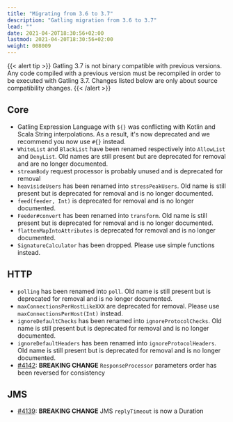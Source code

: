 ```yaml
---
title: "Migrating from 3.6 to 3.7"
description: "Gatling migration from 3.6 to 3.7"
lead: ""
date: 2021-04-20T18:30:56+02:00
lastmod: 2021-04-20T18:30:56+02:00
weight: 008009
---
```


{{< alert tip >}}
Gatling 3.7 is not binary compatible with previous versions.
Any code compiled with a previous version must be recompiled in order to be executed with Gatling 3.7.
Changes listed below are only about source compatibility changes.
{{< /alert >}}

## Core

* Gatling Expression Language with `${}` was conflicting with Kotlin and Scala String interpolations. As a result, it's now deprecated and we recommend you now use `#{}` instead.
* `WhiteList` and `BlackList` have been renamed respectively into `AllowList` and `DenyList`. Old names are still present but are deprecated for removal and are no longer documented.
* `streamBody` request processor is probably unused and is deprecated for removal
* `heavisideUsers` has been renamed into `stressPeakUsers`. Old name is still present but is deprecated for removal and is no longer documented.
* `feed(feeder, Int)` is deprecated for removal and is no longer documented.
* `Feeder#convert` has been renamed into `transform`. Old name is still present but is deprecated for removal and is no longer documented.
* `flattenMapIntoAttributes` is deprecated for removal and is no longer documented.
* `SignatureCalculator` has been dropped. Please use simple functions instead.

## HTTP

* `polling` has been renamed into `poll`. Old name is still present but is deprecated for removal and is no longer documented.
* `maxConnectionsPerHostLikeXXX` are deprecated for removal. Please use `maxConnectionsPerHost(Int)` instead.
* `ignoreDefaultChecks` has been renamed into `ignoreProtocolChecks`. Old name is still present but is deprecated for removal and is no longer documented.
* `ignoreDefaultHeaders` has been renamed into `ignoreProtocolHeaders`. Old name is still present but is deprecated for removal and is no longer documented.
* [#4142](https://github.com/gatling/gatling/issues/4142): **BREAKING CHANGE** `ResponseProcessor` parameters order has been reversed for consistency

## JMS

* [#4139](https://github.com/gatling/gatling/issues/4139): **BREAKING CHANGE** JMS `replyTimeout` is now a Duration
